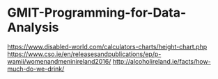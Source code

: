 # GMIT-Programming-for-Data-Analysis


https://www.disabled-world.com/calculators-charts/height-chart.php
https://www.cso.ie/en/releasesandpublications/ep/p-wamii/womenandmeninireland2016/
http://alcoholireland.ie/facts/how-much-do-we-drink/